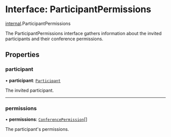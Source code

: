 # Interface: ParticipantPermissions

[internal](../modules/internal.md).ParticipantPermissions

The ParticipantPermissions interface gathers information about the invited participants and their conference permissions.

## Properties

### participant

• **participant**: [`Participant`](internal.Participant.md)

The invited participant.

___

### permissions

• **permissions**: [`ConferencePermission`](../enums/internal.ConferencePermission.md)[]

The participant's permissions.
